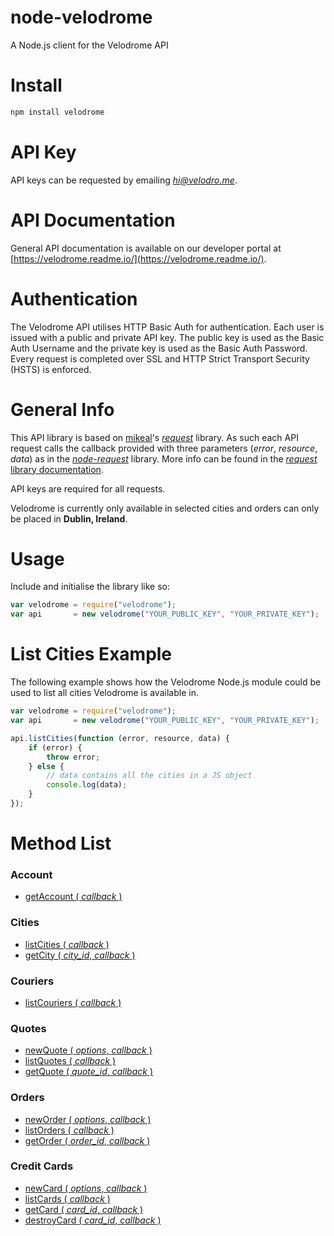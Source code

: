 # node-velodrome
A Node.js client for the Velodrome API

Install
=======
```bash
npm install velodrome
```

API Key
=======
API keys can be requested by emailing *[hi@velodro.me](mailto:hi@velodro.me)*.

API Documentation
=================
General API documentation is available on our developer portal at [https://velodrome.readme.io/](https://velodrome.readme.io/).

Authentication
==============
The Velodrome API utilises HTTP Basic Auth for authentication. Each user is issued with a public and private API key. The public key is used as the Basic Auth Username and the private key is used as the Basic Auth Password. Every request is completed over SSL and HTTP Strict Transport Security (HSTS) is enforced.

General Info
============
This API library is based on [mikeal](https://github.com/mikeal)'s *[request](https://github.com/request/request)* library. As such each API request calls the callback provided with three parameters (*error*, *resource*, *data*) as in the [*node-request*](https://github.com/request/request) library. More info can be found in the [*request* library documentation](https://github.com/request/request).

API keys are required for all requests.

Velodrome is currently only available in selected cities and orders can only be placed in **Dublin, Ireland**.

Usage
=====
Include and initialise the library like so:
```javascript
var velodrome = require("velodrome");
var api       = new velodrome("YOUR_PUBLIC_KEY", "YOUR_PRIVATE_KEY");
```

List Cities Example
===================
The following example shows how the Velodrome Node.js module could be used to list all cities Velodrome is available in.
```javascript
var velodrome = require("velodrome");
var api       = new velodrome("YOUR_PUBLIC_KEY", "YOUR_PRIVATE_KEY");

api.listCities(function (error, resource, data) {
	if (error) {
		throw error;
	} else {
		// data contains all the cities in a JS object
		console.log(data);
	}
});
```

Method List
===========
### Account
- [getAccount ( *callback* )](https://velodrome.readme.io/docs/my-account)

### Cities
- [listCities ( *callback* )](https://velodrome.readme.io/docs/list-cities)
- [getCity ( *city_id*, *callback* )](https://velodrome.readme.io/docs/get-city)

### Couriers
- [listCouriers ( *callback* )](https://velodrome.readme.io/docs/list-couriers-on-duty)

### Quotes
- [newQuote ( *options*, *callback* )](https://velodrome.readme.io/docs/request-quote)
- [listQuotes ( *callback* )](https://velodrome.readme.io/docs/list-quotes)
- [getQuote ( *quote_id*, *callback* )](https://velodrome.readme.io/docs/get-quote)

### Orders
- [newOrder ( *options*, *callback* )](https://velodrome.readme.io/docs/new-order)
- [listOrders ( *callback* )](https://velodrome.readme.io/docs/list-orders)
- [getOrder ( *order_id*, *callback* )](https://velodrome.readme.io/docs/get-order)

### Credit Cards
- [newCard ( *options*, *callback* )](https://velodrome.readme.io/docs/new-card)
- [listCards ( *callback* )](https://velodrome.readme.io/docs/list-cards)
- [getCard ( *card_id*, *callback* )](https://velodrome.readme.io/docs/get-card)
- [destroyCard ( *card_id*, *callback* )](https://velodrome.readme.io/docs/delete-card)
